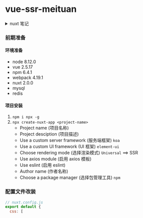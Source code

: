 # vue-ssr-meituan

<details>

<summary>nuxt 笔记</summary>

`npm i koa-generator -g`

`koa-generic-session`
`koa-redis`

`Nuxt.js`

- vue2
- vue router
- vuex (included only when using the store option)
- vue server renderer (excluded when using mode:'spa')
- vue-meta

### 工作流 （生命周期）

incoming request --> nuxtServerInit (Store action) --> middleware (1.nuxt.config.js;2.matching layout;3.matching page & children) --> validate() pages & children --> asyncData() & fetch() --> Render --> middleware

Nuxt with Koa
`npx create-nuxt-app@2.14.0 <project_name>`

[document](https://www.nuxtjs.cn/guide/installation)

```js
 json_str = fs.readFileSync(path.join(__dirname, './city.json')).toString()

  json = JSON.parse(json_str)

  let str = ""

  for (let key in json) {
    try {
      let res = await request.get(`https://${key}.meituan.com/ptapi/recommends`)
      let data = res.text

      data[key] = json.key
      str += JSON.stringify(data)
    } catch (e) {
      if (!!e.response) {
        console.log(e.response.request.url)
      } else {
        console.log(e)
      }
    }

  }

  return ctx.body = str
```

```
├─ assets // 静态资源文件目录
├─ backpack.config.js
├─ build // 编译打包文件
├─ components // 组件
├─ layouts // 布局文件 (页面结构复用)
├─ node_modules
├─ nuxt.config.js // nuxt 配置文件
├─ package-lock.json
├─ package.json
├─ pages // 页面 (默认创建路由)
├─ server // koa 相关
├─ static // 静态文件
├─ store // vuex 相关

```

创建即配置

#### 路由

1. pages/ **页面组件**目录下的 vue 文件名称 对应的就是 路由

#### 页面模板

2. layouts/ **模板组件** 目录下 vue 文件 即公共布局组件，可配置 pages/对应的路由中
   - `default.vue` 默认的公共模板组件，无须配置即存在
   - `layout`参数 声明对应的页面 模板布局组件
     ```js
     export default {
       layout: 'search', // 指定该布局模板为 pages/search.vue 所用；没配置则使用default.vue
     };
     ```
     - 模板组件需要`<nuxt />` 映射 对应的 pages/中的 vue 文件
3. components/ **普通组件**目录下 vue 文件 即普通组件，与非 SSR 无差别

`<nuxt/>` ==> `<router-view />`
`<nuxt-link/>` ==> `<router-link/>`

`nuxt.config.js` 全局配置文件 https://nuxtjs.org/docs/get-started/installation

#### 异步数据 & SSR 解析

_SSR 中 mounted 生命周期函数不会被执行即查看源码不会有新内容存在(虽然界面上可以看到对应的功能，但是查看源码不会有对应的内容展示)，只在 CSR 中是可以的！_**mounted 生命周期不能用于 SSR，但是仍然可以 CSR**

1. 使用 `asyncData()` 函数请求异步数据（用来处理组件中的数据）

   ```js
   export default {
     data() {
       return {
         list: [],
       };
     },
     async asyncData() {
       let {
         status,
         data: { list },
       } = await axios.get('http://127.0.0.1:3000/city/list'); // axios需要指定ip&port;否则默认请求80端口
       if (status === 200) {
         // 没有this， 返回对应的data()函数数据
         return {
           list,
         };
       }
     },
   };
   ```

2. SSR 解析：将数据通过 script 标签插入
   `<script type="text/javascript">window.__NUXT__={"layout":"","data":[],"error":null,"serverRendered":true};</script>`

#### vuex 数据交换 使用`fetch()` 方法

</details>

### 前期准备

#### 环境准备

- node 8.12.0
- vue 2.5.17
- npm 6.4.1
- webpack 4.19.1
- nuxt 2.0.0
- mysql
- redis

#### 项目安装

1. `npm i npx -g`
2. `npx create-nuxt-app <project-name>`
   - Project name (项目名称)
   - Project desciption (项目描述)
   - Use a custom server framework (服务端框架) `koa`
   - Use a custom UI framework (UI 框架) `element-ui`
   - Choose rendering mode (选择渲染模式) `Universal` ==> SSR
   - Use axios module (启用 axios 模板)
   - Use eslint (启用 eslint)
   - Author name (作者名称)
   - Choose a package manager (选择包管理工具) `npm`

### 配置文件改装

```js
// nuxt.config.js
export default {
  css: [
    'element-ui/lib/theme-chalk/reset.css',
    'element-ui/lib/theme-chalk/main.css',
    '~assets/css/main.css',
  ],
};
```

### 数据结构设计

1. user 表
   - username
   - password
   - email
2. area 表
   - id
   - value
   - city
   - name
   - c_id
3. menu 表
   - name
   - type
   - title
4. city 表
   - id
   - value
   - province
   - name
   - id
5. pois 表
   - name
   - province
   - city
   - county
   - areaCode
   - tel
   - area
   - add
   - type
   - module
   - longtide _经纬度_ 地图服务 推荐景点相关
   - latitude _经纬度_

### 接口设计

1. 用户接口

   - `/users/signup` 注册
   - `/users/signin` 登录
   - `/users/verify` 验证码
   - `/users/exit` 登出
   - `/users/getUser` 用户信息

2. 城市定位服务

   - `/geo/getPosition` 根据签名 获取当前城市的名称和 ip
   - `/geo/province` 获取省份及城市
   - `/geo/province/:id` 根据 id 获取省份城市
   - `/geo/cidy` 获取所有城市
   - `/geo/hotCity` 获取热门城市
   - `/geo/menu` 获取菜单

3. 查询接口

   - `/search/top` 获取当前搜索前几名的数据
   - `/search/resultsBykeywords` 根据搜索关键字搜索
   - `/search/hotPlace` 获取热门的搜索数据
   - `/search/products` 查询产品列表
   - `/search/product/:id` 根据产品 id 查询产品列表

### koa 相关包

`nodemailer` 邮箱处理包
`koa-bodyparser`
`koa-json`
`koa-generic-session`
`koa-redis`
`koa-passport` & `passport-local` 登录策略包 使用用户名和密码进行登录登出功能

```js
app.keys = ['mt', 'keyskeys'];
app.proxy = true;
app.use(session({ key: 'mt', prefix: 'mt:uid', store: new Redis() })); // koa-generic-session koa-redis
app.use(
  bodyParser({
    // koa-bodyparser
    extendTypes: ['json', 'form', 'text'],
  })
);
app.use(json()); // koa-json
app.use(passport.initialize()); // koa-passport
app.use(passport.session());
```

对中文进行编码 : `encodeURIComponent(username)`

```js
// exit.vue
export default {
  // 使用中间件实现退出登录操作；因为退出登录没有dom操作，由<next-link to=exit />进行的
  middleware: async (ctx) => {
    let { status, data } = await ctx.$axios.get('/users/exit');
    if (status === 200 && data && data.code == 0) {
      window.location.href = '/';
    }
  },
};
```

```js
// vuex 中请求数据
```

```js
// 组件中请求数据 async mounted  没有用到SSR
export default {
  async mounted() {},
};
```

### 高德地图

1. 根据经纬度获取 地理位置城市名称：
   - [百度地图 API 逆地理编码](https://lbsyun.baidu.com/index.php?title=webapi/guide/webservice-geocoding-abroad)
   - [自建数据表方式 CSDN](https://blog.csdn.net/xiangyuecn/article/details/122961085)

44
